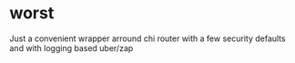 # worst

Just a convenient wrapper arround chi router with a few security defaults and with logging based uber/zap 
